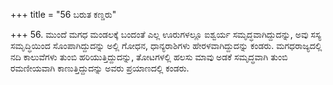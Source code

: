 +++
title = "56 ಬರುತ ಕಣ್ಡರು"

+++
56. ಮುಂದೆ ಮಗಧ ಮಂಡಲಕ್ಕೆ ಬಂದಂತೆ ಎಲ್ಲ ಊರುಗಳಲ್ಲೂ ಐಶ್ವರ್ಯ ಸಮೃದ್ಧವಾಗಿದ್ದುದನ್ನು, ಅವು  ಸಸ್ಯ ಸಮೃದ್ಧಿಯಿಂದ ಸೊಂಪಾಗಿದ್ದುದನ್ನು ಅಲ್ಲಿ  ಗೋಧನ, ಧಾನ್ಯರಾಶಿಗಳು ಹೇರಳವಾಗಿದ್ದುದನ್ನು ಕಂಡರು. ಮಗಧರಾಜ್ಯದಲ್ಲಿ ನದಿ ಕಾಲುವೆಗಳು ತುಂಬಿ ಹರಿಯುತ್ತಿದ್ದುದನ್ನು,  ತೋಟಗಳಲ್ಲಿ ಹಲಸು ಮಾವು ಅಡಕೆ ಸಮೃದ್ಧವಾಗಿ ತುಂಬಿ ರಮಣೀಯವಾಗಿ ಕಾಣುತ್ತಿದ್ದುದನ್ನು ಅವರು ಪ್ರಯಾಣದಲ್ಲಿ ಕಂಡರು.
